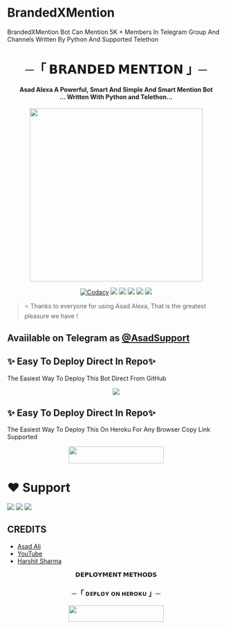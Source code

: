 # BrandedXMention
BrandedXMention Bot Can Mention 5K + Members In Telegram Group And Channels Written By Python And Supported Telethon

<h1 align="center"><b> ─「 𝗕𝗥𝗔𝗡𝗗𝗘𝗗 𝗠𝗘𝗡𝗧𝗜𝗢𝗡 」─ </b></h1>

<h4 align="center">Asad Alexa A Powerful, Smart And Simple And Smart Mention Bot <br> ... Written With Python and Telethon...</h4>

<p align="center"><a href="https://t.me/BRANDEDKING82"><img src="https://te.legra.ph/file/3b3c01623a1a7b3774571.jpg" width="400"></a></p>

<p align="center">
    <a href="https://app.codacy.com/manual/TheTeamAlexa/MentionBot/dashboard"> <img src="https://img.shields.io/codacy/grade/4d58f2a402b54aed8a7d95f7add45a81?color=brightgreen&logo=codacy&logoColor=green&style=for-the-badge" alt="Codacy" /></a>
    <a href="https://github.com/TheTeamAlexa/MentionBot"> <img src="https://img.shields.io/github/repo-size/TheTeamAlexa/MentionBot?color=orange&logo=github&logoColor=green&style=for-the-badge" /></a>
    <a href="https://github.com/TheTeamAlexa/MentionBot/commits/prince"> <img src="https://img.shields.io/github/last-commit/TheTeamAlexa/MentionBot?color=brown&logo=github&logoColor=green&style=for-the-badge" /></a>
    <a href="https://github.com/TheTeamAlexa/MentionBot/issues"> <img src="https://img.shields.io/github/issues/TheTeamAlexa/MentionBot?color=blueviolet&logo=github&logoColor=green&style=for-the-badge" /></a>
    <a href="https://github.com/TheTeamAlexa/MentionBot/network/members"> <img src="https://img.shields.io/github/forks/TheTeamAlexa/MentionBot?color=red&logo=github&logoColor=green&style=for-the-badge" /></a>  
    <a href="https://pypi.org/project/Telethon/"> <img src="https://img.shields.io/pypi/v/telethon?color=yellow&label=telethon&logo=python&logoColor=green&style=for-the-badge" /></a>
</p>

> ⭐️ Thanks to everyone for using Asad Alexa, That is the greatest pleasure we have !

## Avaiilable on Telegram as [@AsadSupport](https://t.me/Alexa_MentionBot)

## ✨ Easy To Deploy Direct In Repo✨

The Easiest Way To Deploy This Bot Direct From GitHub

<p align="center"><a href="https://heroku.com/deploy"><img src="https://www.herokucdn.com/deploy/button.svg"></a>

## ✨ Easy To Deploy Direct In Repo✨

The Easiest Way To Deploy This On Heroku For Any Browser Copy Link Supported

<p align="center"><a href="https://heroku.com/deploy?template=https://github.com/TheTeamAlexa/MentionBot"> <img src="https://img.shields.io/badge/Deploy%20To%20Heroku-black?style=for-the-badge&logo=heroku" width="220" height="38.45"/></a></p>
 
 
# ❤️ Support
<a href="https://t.me/AsadSupport"><img src="https://img.shields.io/badge/Join-Telegram%20Channel-red.svg?logo=Telegram"></a>
<a href="https://t.me/Shayri_Music_Lovers"><img src="https://img.shields.io/badge/Join-Telegram%20Group-blue.svg?logo=telegram"></a>
<a href="https://t.me/Give_Me_Heart"><img src="https://img.shields.io/badge/Give-Me%20Heart-blue.svg?logo=telegram"></a>


## CREDITS

- [Asad Ali](https://t.me/Dr_Asad_Ali)
- [YouTube](https://www.youtube.com/c/JankariKiDuniya)
- [Harshit Sharma](https://t.me/HarshitSharma361)

<p align="center">
<b>𝗗𝗘𝗣𝗟𝗢𝗬𝗠𝗘𝗡𝗧 𝗠𝗘𝗧𝗛𝗢𝗗𝗦</b>
</p>

<h3 align="center">
    ─「 ᴅᴇᴩʟᴏʏ ᴏɴ ʜᴇʀᴏᴋᴜ 」─
</h3>

<p align="center"><a href="https://dashboard.heroku.com/new?template=https://github.com/WCGKING/BrandedXMention"> <img src="https://img.shields.io/badge/Deploy%20On%20Heroku-black?style=for-the-badge&logo=heroku" width="220" height="38.45"/></a></p>
